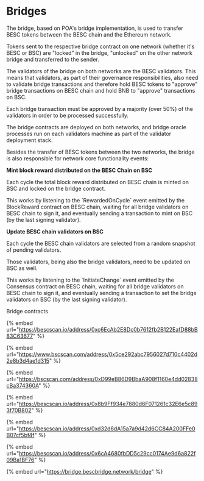 # Bridges



The bridge, based on POA's bridge implementation, is used to transfer BESC tokens between the BESC chain and the Ethereum network.

Tokens sent to the respective bridge contract on one network (whether it's BESC or BSC) are "locked" in the bridge, "unlocked" on the other network bridge and transferred to the sender.

The validators of the bridge on both networks are the BESC validators. This means that validators, as part of their governance responsibilities, also need to validate bridge transactions and therefore hold BESC tokens to "approve" bridge transactions on BESC chain and hold BNB to "approve" transactions on BSC.

Each bridge transaction must be approved by a majority (over 50%) of the validators in order to be processed successfully.

The bridge contracts are deployed on both networks, and bridge oracle processes run on each validators machine as part of the validator deployment stack.

Besides the transfer of BESC tokens between the two networks, the bridge is also responsible for network core functionality events:

**Mint block reward distributed on the BESC Chain on BSC**

Each cycle the total block reward distributed on BESC chain is minted on BSC and locked on the bridge contract.

This works by listening to the \`RewardedOnCycle\` event emitted by the BlockReward contract on BESC chain, waiting for all bridge validators on BESC chain to sign it, and eventually sending a transaction to mint on BSC (by the last signing validator).

**Update BESC chain validators on BSC**

Each cycle the BESC chain validators are selected from a random snapshot of pending validators.

Those validators, being also the bridge validators, need to be updated on BSC as well.

This works by listening to the \`InitiateChange\` event emitted by the Consensus contract on BESC chain, waiting for all bridge validators on BESC chain to sign it, and eventually sending a transaction to set the bridge validators on BSC (by the last signing validator).

Bridge contracts

{% embed url="https://bescscan.io/address/0xc6EcAb2E8Dc0b7612fb2B122EafD88bB83C63677" %}

{% embed url="https://www.bscscan.com/address/0x5ce292abc7956027d710c4402d2e8b3d4ae1d315" %}

{% embed url="https://bscscan.com/address/0xD99eB86D9BbaA908f1160e4dd02838cBa374360A" %}

{% embed url="https://bescscan.io/address/0x8b9Ff934e7880d6F071261c32E6e5c893f70B802" %}

{% embed url="https://bescscan.io/address/0xd32d6dA15a7a9d42d6CC84A200FFe0B07cf5bf4f" %}

{% embed url="https://bescscan.io/address/0x6cA4680fbDD5c29cc0174Ae9d6a822f09Ba1BF76" %}

{% embed url="https://bridge.bescbridge.network/bridge" %}
